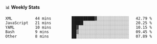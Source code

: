 📊 **Weekly Stats** 
<!--START_SECTION:waka-->
```text
XML          44 mins         ██████████▓░░░░░░░░░░░░░░   42.79 % 
JavaScript   21 mins         █████░░░░░░░░░░░░░░░░░░░░   20.25 % 
YAML         10 mins         ██▓░░░░░░░░░░░░░░░░░░░░░░   10.15 % 
Bash         9 mins          ██▒░░░░░░░░░░░░░░░░░░░░░░   09.45 % 
Other        8 mins          ██░░░░░░░░░░░░░░░░░░░░░░░   07.89 % 
```
<!--END_SECTION:waka-->

<!--
**klieber/klieber** is a ✨ _special_ ✨ repository because its `README.md` (this file) appears on your GitHub profile.

Here are some ideas to get you started:

- 🔭 I’m currently working on ...
- 🌱 I’m currently learning ...
- 👯 I’m looking to collaborate on ...
- 🤔 I’m looking for help with ...
- 💬 Ask me about ...
- 📫 How to reach me: ...
- 😄 Pronouns: ...
- ⚡ Fun fact: ...
-->
